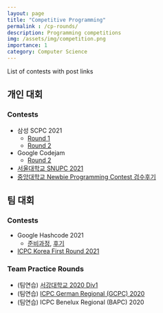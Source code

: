 ```yaml
---
layout: page
title: "Competitive Programming"
permalink : /cp-rounds/
description: Programming competitions
img: /assets/img/competition.png
importance: 1
category: Computer Science
---
```


List of contests with post links

## 개인 대회
### Contests
- 삼성 SCPC 2021
  - [Round 1](/cp-rounds/SCPC-2021-Round1/)
  - [Round 2](/cp-rounds/SCPC-2021-Round2/)
- Google Codejam
  - [Round 2](/cp-rounds/Codejam-2021-R2/)
- [서울대학교 SNUPC 2021](/cp-rounds/snupc-2021/)
- [중앙대학교 Newbie Programming Contest 검수후기](/cp-rounds/ChungAngU-NPC2021/)

## 팀 대회 
### Contests
- Google Hashcode 2021
  - [준비과정](/cp-rounds/Hashcode-2021-prep/), [후기](/cp-rounds/Hashcode-2021-prelim/)
- [ICPC Korea First Round 2021](/cp-rounds/icpc-2021-prelim/)

### Team Practice Rounds
- (팀연습) [서강대학교 2020 Div1](/cp-rounds/team-practice-sogang-2020/)
- (팀연습) [ICPC German Regional (GCPC) 2020](/cp-rounds/team-practice-gcpc-2020/)
- (팀연습) ICPC Benelux Regional (BAPC) 2020